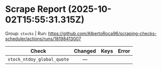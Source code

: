# Scrape Report (2025-10-02T15:55:31.315Z)

Group: `stocks`  |  Run: https://github.com/AlbertoRoca96/scraping-checks-scheduler/actions/runs/18198413007

| Check | Changed | Keys | Error |
|---|:---:|:--|:--|
| `stock_ntdoy_global_quote` | — |  |  |
